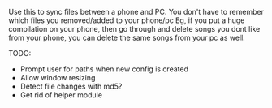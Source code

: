 Use this to sync files between a phone and PC.
You don't have to remember which files you removed/added 
to your phone/pc
Eg, if you put a huge compilation on your phone,
    then go through and delete songs you dont like
    from your phone, you can delete the same songs
    from your pc as well.

TODO:
- Prompt user for paths when new config is created
- Allow window resizing
- Detect file changes with md5?
- Get rid of helper module
